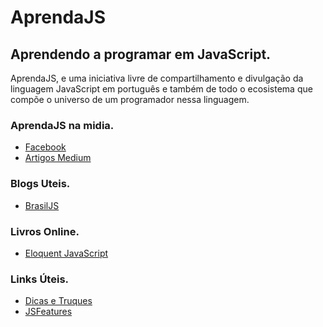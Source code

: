 # AprendaJS
## Aprendendo a programar em JavaScript.

AprendaJS, e uma iniciativa livre de compartilhamento e divulgação
da linguagem JavaScript em português e também de todo o ecosistema
que compõe o universo de um programador nessa linguagem.

### AprendaJS na midia.

- [Facebook](https://www.facebook.com/aprendajs/)
- [Artigos Medium](https://medium.com/aprendajs)

### Blogs Uteis.

- [BrasilJS](https://braziljs.org/)

### Livros Online.

- [Eloquent JavaScript](http://braziljs.github.io/eloquente-javascript/)

### Links Úteis.

- [Dicas e Truques](https://github.com/israeljrs/AprendaJS/blob/master/tips/tips_and_tricks.md)
- [JSFeatures](https://jsfeatures.in/)


